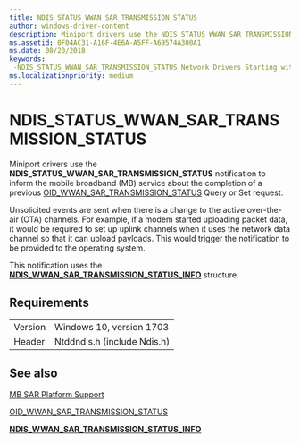 ```yaml
---
title: NDIS_STATUS_WWAN_SAR_TRANSMISSION_STATUS
author: windows-driver-content
description: Miniport drivers use the NDIS_STATUS_WWAN_SAR_TRANSMISSION_STATUS notification to inform the mobile broadband (MB) service about the completion of a previous OID_WWAN_SAR_TRANSMISSION_STATUS Query or Set request.
ms.assetid: 0F04AC31-A16F-4E6A-A5FF-A69574A300A1
ms.date: 08/20/2018
keywords: 
 -NDIS_STATUS_WWAN_SAR_TRANSMISSION_STATUS Network Drivers Starting with Windows Vista
ms.localizationpriority: medium
---
```


# NDIS_STATUS_WWAN_SAR_TRANSMISSION_STATUS

Miniport drivers use the **NDIS_STATUS_WWAN_SAR_TRANSMISSION_STATUS** notification to inform the mobile broadband (MB) service about the completion of a previous [OID_WWAN_SAR_TRANSMISSION_STATUS](oid-wwan-sar-transmission-status.md) Query or Set request.

Unsolicited events are sent when there is a change to the active over-the-air (OTA) channels. For example, if a modem started uploading packet data, it would be required to set up uplink channels when it uses the network data channel so that it can upload payloads. This would trigger the notification to be provided to the operating system.

This notification uses the [**NDIS_WWAN_SAR_TRANSMISSION_STATUS_INFO**](https://docs.microsoft.com/windows-hardware/drivers/ddi/content/ndiswwan/ns-ndiswwan-_ndis_wwan_sar_TRANSMISSION_STATUS_info) structure.

## Requirements

|   |   |
| --- | --- |
| Version | Windows 10, version 1703 |
| Header | Ntddndis.h (include Ndis.h) |

## See also

[MB SAR Platform Support](https://docs.microsoft.com/windows-hardware/drivers/network/mb-sar-platform-support)

[OID_WWAN_SAR_TRANSMISSION_STATUS](oid-wwan-sar-transmission-status.md)

[**NDIS_WWAN_SAR_TRANSMISSION_STATUS_INFO**](https://docs.microsoft.com/windows-hardware/drivers/ddi/content/ndiswwan/ns-ndiswwan-_ndis_wwan_sar_transmission_status_info)

